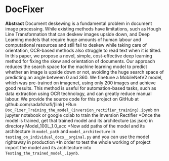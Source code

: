 # DocFixer

**Abstract**
Document deskewing is a fundamental problem in document image processing. While existing methods have limitations, such as Hough Line Transformation that can deskew images upside down, and Deep Learning models that require huge amounts of human labour and computational resources and still fail to deskew while taking care of orientation, OCR-based methods also struggle to read text when it is tilted. In this paper, we propose a novel, simple, cost-effective deep learning method for fixing the skew and orientation of documents. Our approach reduces the search space for the machine learning model to predict whether an image is upside down or not, avoiding the huge search space of predicting an angle between 0 and 360. We finetune a MobileNetV2 model, which was pre-trained on imagenet, using only 200 images and achieve good results. This method is useful for automation-based tasks, such as data extraction using OCR technology, and can greatly reduce manual labour. We provide the source code for this project on GitHub at github.com/sadafshafi/[link]
*Run `Doc_Fixer_Training_the_model_(inversion_rectifier_training).ipynb` on jupyter notebook or google colab to train the Inversion Rectifier 
*Once the model is trained, get that trained model and its architecture (as json) in directory Model_100L_1.0_acc
*Now add paths of the model and its architecture in `model_path` and `model_architecture` in `testing_on_individual_docs__orginal.py` and you can use the model rightaway in production 
*In order to test the whole working of project import the model and its architecture into `Testing_the_trained_model_.ipynb`.
